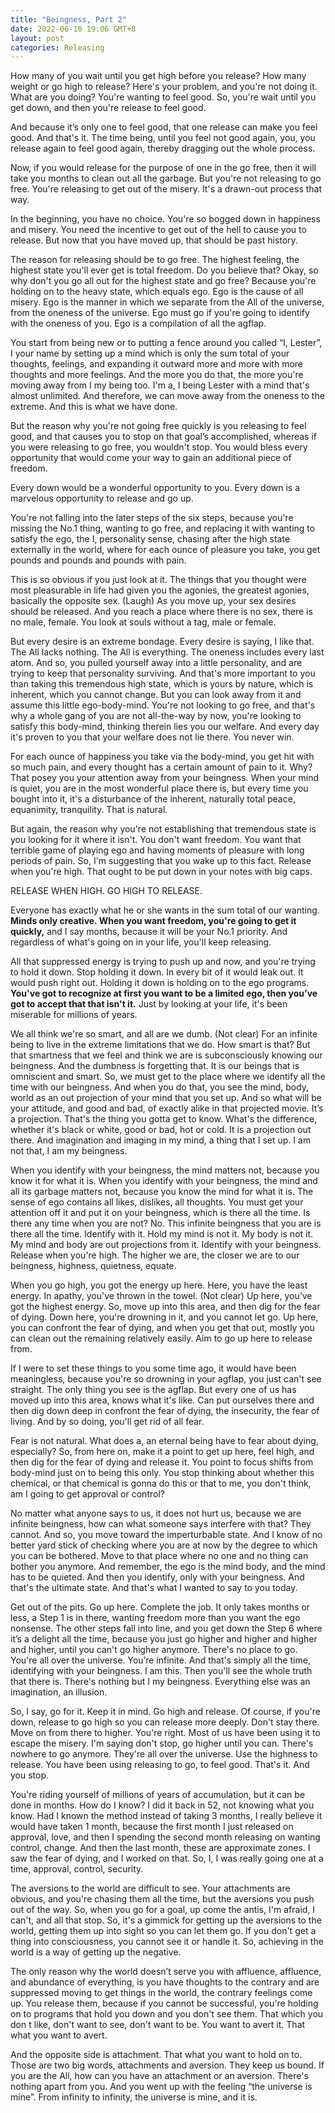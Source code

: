```yaml
---
title: "Beingness, Part 2"
date: 2022-06-10 19:06 GMT+8
layout: post
categories: Releasing
---
```




How many of you wait until you get high before you release? How many weight or go high to release? Here's your problem, and you're not doing it. What are you doing? You're wanting to feel good. So, you're wait until you get down, and then you're release to feel good.



And because it’s only one to feel good, that one release can make you feel good. And that's it. The time being, until you feel not good again, you, you release again to feel good again, thereby dragging out the whole process.

Now, if you would release for the purpose of one in the go free, then it will take you months to clean out all the garbage. But you're not releasing to go free. You're releasing to get out of the misery. It's a drawn-out process that way.

In the beginning, you have no choice. You're so bogged down in happiness and misery. You need the incentive to get out of the hell to cause you to release. But now that you have moved up, that should be past history.

The reason for releasing should be to go free. The highest feeling, the highest state you'll ever get is total freedom. Do you believe that? Okay, so why don't you go all out for the highest state and go free? Because you're holding on to the heavy state, which equals ego. Ego is the cause of all misery. Ego is the manner in which we separate from the All of the universe, from the oneness of the universe. Ego must go if you're going to identify with the oneness of you. Ego is a compilation of all the agflap.

You start from being new or to putting a fence around you called “I, Lester”, I your name by setting up a mind which is only the sum total of your thoughts, feelings, and expanding it outward more and more with more thoughts and more feelings. And the more you do that, the more you're moving away from I my being too. I'm a, I being Lester with a mind that's almost unlimited. And therefore, we can move away from the oneness to the extreme. And this is what we have done.

But the reason why you're not going free quickly is you releasing to feel good, and that causes you to stop on that goal’s accomplished, whereas if you were releasing to go free, you wouldn't stop. You would bless every opportunity that would come your way to gain an additional piece of freedom.

Every down would be a wonderful opportunity to you. Every down is a marvelous opportunity to release and go up.

You're not falling into the later steps of the six steps, because you're missing the No.1 thing, wanting to go free, and replacing it with wanting to satisfy the ego, the I, personality sense, chasing after the high state externally in the world, where for each ounce of pleasure you take, you get pounds and pounds and pounds with pain.

This is so obvious if you just look at it. The things that you thought were most pleasurable in life had given you the agonies, the greatest agonies, basically the opposite sex. (Laugh) As you move up, your sex desires should be released. And you reach a place where there is no sex, there is no male, female. You look at souls without a tag, male or female.

But every desire is an extreme bondage. Every desire is saying, I like that. The All lacks nothing. The All is everything. The oneness includes every last atom. And so, you pulled yourself away into a little personality, and are trying to keep that personality surviving. And that's more important to you than taking this tremendous high state, which is yours by nature, which is inherent, which you cannot change. But you can look away from it and assume this little ego-body-mind. You're not looking to go free, and that's why a whole gang of you are not all-the-way by now, you're looking to satisfy this body-mind, thinking therein lies you our welfare. And every day it's proven to you that your welfare does not lie there. You never win.

For each ounce of happiness you take via the body-mind, you get hit with so much pain, and every thought has a certain amount of pain to it. Why? That posey you your attention away from your beingness. When your mind is quiet, you are in the most wonderful place there is, but every time you bought into it, it's a disturbance of the inherent, naturally total peace, equanimity, tranquility. That is natural.

But again, the reason why you're not establishing that tremendous state is you looking for it where it isn't. You don't want freedom. You want that terrible game of playing ego and having moments of pleasure with long periods of pain. So, I'm suggesting that you wake up to this fact. Release when you're high. That ought to be put down in your notes with big caps.

RELEASE WHEN HIGH. GO HIGH TO RELEASE.

Everyone has exactly what he or she wants in the sum total of our wanting. **Minds only creative. When you want freedom, you're going to get it quickly,** and I say months, because it will be your No.1 priority. And regardless of what's going on in your life, you'll keep releasing.

All that suppressed energy is trying to push up and now, and you're trying to hold it down. Stop holding it down. In every bit of it would leak out. It would push right out. Holding it down is holding on to the ego programs. **You've got to recognize at first you want to be a limited ego, then you’ve got to accept that that isn't it.** Just by looking at your life, it's been miserable for millions of years.

We all think we're so smart, and all are we dumb. (Not clear) For an infinite being to live in the extreme limitations that we do. How smart is that? But that smartness that we feel and think we are is subconsciously knowing our beingness. And the dumbness is forgetting that. It is our beings that is omniscient and smart. So, we must get to the place where we identify all the time with our beingness. And when you do that, you see the mind, body, world as an out projection of your mind that you set up. And so what will be your attitude, and good and bad, of exactly alike in that projected movie. It’s a projection. That's the thing you gotta get to know. What's the difference, whether it's black or white, good or bad, hot or cold. It is a projection out there. And imagination and imaging in my mind, a thing that I set up. I am not that, I am my beingness.

When you identify with your beingness, the mind matters not, because you know it for what it is. When you identify with your beingness, the mind and all its garbage matters not, because you know the mind for what it is. The sense of ego contains all likes, dislikes, all thoughts. You must get your attention off it and put it on your beingness, which is there all the time. Is there any time when you are not? No. This infinite beingness that you are is there all the time. Identify with it. Hold my mind is not it. My body is not it. My mind and body are out projections from it. Identify with your beingness. Release when you're high. The higher we are, the closer we are to our beingness, highness, quietness, equate.

When you go high, you got the energy up here. Here, you have the least energy. In apathy, you've thrown in the towel. (Not clear) Up here, you’ve got the highest energy. So, move up into this area, and then dig for the fear of dying. Down here, you're drowning in it, and you cannot let go. Up here, you can confront the fear of dying, and when you get that out, mostly you can clean out the remaining relatively easily. Aim to go up here to release from.

If I were to set these things to you some time ago, it would have been meaningless, because you're so drowning in your agflap, you just can't see straight. The only thing you see is the agflap. But every one of us has moved up into this area, knows what it's like. Can put ourselves there and then dig down deep in confront the fear of dying, the insecurity, the fear of living. And by so doing, you'll get rid of all fear.

Fear is not natural. What does a, an eternal being have to fear about dying, especially? So, from here on, make it a point to get up here, feel high, and then dig for the fear of dying and release it. You point to focus shifts from body-mind just on to being this only. You stop thinking about whether this chemical, or that chemical is gonna do this or that to me, you don't think, am I going to get approval or control?

No matter what anyone says to us, it does not hurt us, because we are infinite beingness, how can what someone says interfere with that? They cannot. And so, you move toward the imperturbable state. And I know of no better yard stick of checking where you are at now by the degree to which you can be bothered. Move to that place where no one and no thing can bother you anymore. And remember, the ego is the mind body, and the mind has to be quieted. And then you identify, only with your beingness. And that's the ultimate state. And that's what I wanted to say to you today.

Get out of the pits. Go up here. Complete the job. It only takes months or less, a Step 1 is in there, wanting freedom more than you want the ego nonsense. The other steps fall into line, and you get down the Step 6 where it’s a delight all the time, because you just go higher and higher and higher and higher, until you can't go higher anymore. There's no place to go. You're all over the universe. You’re infinite. And that's simply all the time, identifying with your beingness. I am this. Then you'll see the whole truth that there is. There's nothing but I my beingness. Everything else was an imagination, an illusion.

So, I say, go for it. Keep it in mind. Go high and release. Of course, if you're down, release to go high so you can release more deeply. Don't stay there. Move on from there to higher. You're right. Most of us have been using it to escape the misery. I'm saying don't stop, go higher until you can. There's nowhere to go anymore. They're all over the universe. Use the highness to release. You have been using releasing to go, to feel good. That's it. And you stop.

You're riding yourself of millions of years of accumulation, but it can be done in months. How do I know? I did it back in 52, not knowing what you know. Had I known the method instead of taking 3 months, I really believe it would have taken 1 month, because the first month I just released on approval, love, and then I spending the second month releasing on wanting control, change. And then the last month, these are approximate zones. I saw the fear of dying, and I worked on that. So, I, I was really going one at a time, approval, control, security.

The aversions to the world are difficult to see. Your attachments are obvious, and you're chasing them all the time, but the aversions you push out of the way. So, when you go for a goal, up come the antis, I'm afraid, I can't, and all that stop. So, it's a gimmick for getting up the aversions to the world, getting them up into sight so you can let them go. If you don't get a thing into consciousness, you cannot see it or handle it. So, achieving in the world is a way of getting up the negative.

The only reason why the world doesn’t serve you with affluence, affluence, and abundance of everything, is you have thoughts to the contrary and are suppressed moving to get things in the world, the contrary feelings come up. You release them, because if you cannot be successful, you're holding on to programs that hold you down and you don't see them. That which you don t like, don't want to see, don't want to be. You want to avert it. That what you want to avert.

And the opposite side is attachment. That what you want to hold on to. Those are two big words, attachments and aversion. They keep us bound. If you are the All, how can you have an attachment or an aversion. There's nothing apart from you. And you went up with the feeling “the universe is mine”. From infinity to infinity, the universe is mine, and it is.

